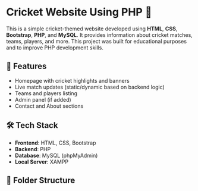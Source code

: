 # Cricket Website Using PHP 🏏

This is a simple cricket-themed website developed using **HTML**, **CSS**, **Bootstrap**, **PHP**, and **MySQL**. It provides information about cricket matches, teams, players, and more. This project was built for educational purposes and to improve PHP development skills.

## 🚀 Features

- Homepage with cricket highlights and banners
- Live match updates (static/dynamic based on backend logic)
- Teams and players listing
- Admin panel (if added)
- Contact and About sections

## 🛠️ Tech Stack

- **Frontend**: HTML, CSS, Bootstrap
- **Backend**: PHP
- **Database**: MySQL (phpMyAdmin)
- **Local Server**: XAMPP

## 📁 Folder Structure

